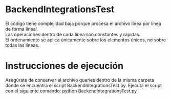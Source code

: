 # BackendIntegrationsTest
El código tiene complejidad baja porque procesa el archivo línea por línea de forma lineal.  
Las operaciones dentro de cada línea son constantes y rápidas.  
El ordenamiento se aplica únicamente sobre los elementos únicos, no sobre todas las líneas. 

# Instrucciones de ejecución
Asegúrate de conservar el archivo queries dentro de la misma carpeta donde se encuentra el script BackendIntegrationsTest.py.
Ejecuta el script con el siguiente comando:
python BackendIntegrationsTest.py
